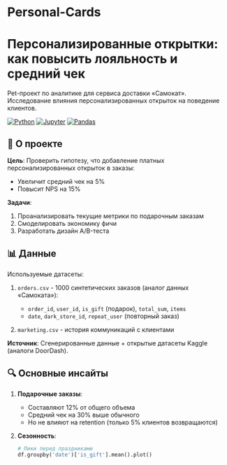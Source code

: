 # Personal-Cards
# Персонализированные открытки: как повысить лояльность и средний чек

Pet-проект по аналитике для сервиса доставки «Самокат». Исследование влияния персонализированных открыток на поведение клиентов.

[![Python](https://img.shields.io/badge/Python-3.9%2B-blue)](https://www.python.org/)
[![Jupyter](https://img.shields.io/badge/Jupyter-Notebook-orange)](https://jupyter.org/)
[![Pandas](https://img.shields.io/badge/Pandas-1.3%2B-yellowgreen)](https://pandas.pydata.org/)

## 📌 О проекте

**Цель**: Проверить гипотезу, что добавление платных персонализированных открыток в заказы:
- Увеличит средний чек на 5%
- Повысит NPS на 15%

**Задачи**:
1. Проанализировать текущие метрики по подарочным заказам
2. Смоделировать экономику фичи
3. Разработать дизайн A/B-теста

## 📊 Данные

Используемые датасеты:
1. `orders.csv` - 1000 синтетических заказов (аналог данных «Самоката»):
   - `order_id`, `user_id`, `is_gift` (подарок), `total_sum`, `items`
   - `date`, `dark_store_id`, `repeat_user` (повторный заказ)

2. `marketing.csv` - история коммуникаций с клиентами

**Источник**: Сгенерированные данные + открытые датасеты Kaggle (аналоги DoorDash).

## 🔍 Основные инсайты

1. **Подарочные заказы**:
   - Составляют 12% от общего объема
   - Средний чек на 30% выше обычного
   - Но не влияют на retention (только 5% клиентов возвращаются)

2. **Сезонность**:
   ```python
   # Пики перед праздниками
   df.groupby('date')['is_gift'].mean().plot()
